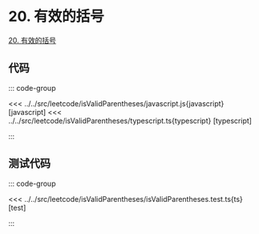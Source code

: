 # 20. 有效的括号

[20. 有效的括号](https://leetcode.cn/problems/valid-parentheses/description/)

## 代码

::: code-group

<<< ../../src/leetcode/isValidParentheses/javascript.js{javascript} [javascript]
<<< ../../src/leetcode/isValidParentheses/typescript.ts{typescript} [typescript]

:::

## 测试代码

::: code-group

<<< ../../src/leetcode/isValidParentheses/isValidParentheses.test.ts{ts} [test]

:::
